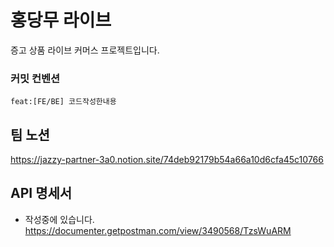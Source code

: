 # 홍당무 라이브
증고 상품 라이브 커머스 프로젝트입니다.

### 커밋 컨벤션
`feat:[FE/BE] 코드작성한내용`

## 팀 노션
https://jazzy-partner-3a0.notion.site/74deb92179b54a66a10d6cfa45c10766

## API 명세서
- 작성중에 있습니다.
https://documenter.getpostman.com/view/3490568/TzsWuARM
